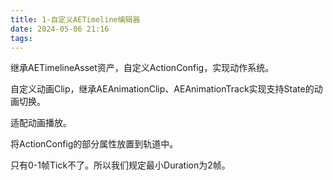 ```yaml
---
title: 1-自定义AETimeline编辑器
date: 2024-05-06 21:16
tags:
---
```

继承AETimelineAsset资产，自定义ActionConfig，实现动作系统。

自定义动画Clip，继承AEAnimationClip、AEAnimationTrack实现支持State的动画切换。

适配动画播放。

将ActionConfig的部分属性放置到轨道中。

只有0-1帧Tick不了。所以我们规定最小Duration为2帧。

